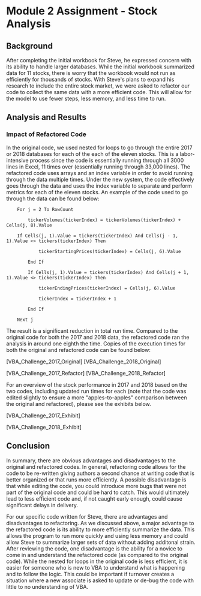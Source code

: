 # Module 2 Assignment - Stock Analysis

## Background
After completing the initial workbook for Steve, he expressed concern with its ability to handle larger databases. While the initial workbook summarized data for 11 stocks, there is worry that the workbook would not run as efficiently for thousands of stocks. With Steve's plans to expand his research to include the entire stock market, we were asked to refactor our code to collect the same data with a more efficient code. This will allow for the model to use fewer steps, less memory, and less time to run.

## Analysis and Results
### Impact of Refactored Code
In the original code, we used nested for loops to go through the entire 2017 or 2018 databases for each of the each of the eleven stocks. This is a labor-intensive process since the code is essentially running through all 3000 lines in Excel, 11 times over (essentially running through 33,000 lines). The refactored code uses arrays and an index variable in order to avoid running through the data multiple times. Under the new system, the code effectively goes through the data and uses the index variable to separate and perform metrics for each of the eleven stocks. An example of the code used to go through the data can be found below:

```
    For j = 2 To RowCount

        tickerVolumes(tickerIndex) = tickerVolumes(tickerIndex) + Cells(j, 8).Value
      
	If Cells(j, 1).Value = tickers(tickerIndex) And Cells(j - 1, 1).Value <> tickers(tickerIndex) Then
      
            tickerStartingPrices(tickerIndex) = Cells(j, 6).Value
            
        End If

        If Cells(j, 1).Value = tickers(tickerIndex) And Cells(j + 1, 1).Value <> tickers(tickerIndex) Then
                     
            tickerEndingPrices(tickerIndex) = Cells(j, 6).Value

            tickerIndex = tickerIndex + 1
            
        End If

    Next j
```

The result is a significant reduction in total run time. Compared to the original code for both the 2017 and 2018 data, the refactored code ran the analysis in around one eighth the time. Copies of the execution times for both the original and refactored code can be found below:

[VBA_Challenge_2017_Original]
[VBA_Challenge_2018_Original]

[VBA_Challenge_2017_Refactor]
[VBA_Challenge_2018_Refactor]

For an overview of the stock performance in 2017 and 2018 based on the two codes, including updated run times for each (note that the code was edited slightly to ensure a more "apples-to-apples" comparison between the original and refactored), please see the exhibits below.

[VBA_Challenge_2017_Exhibit]

[VBA_Challenge_2018_Exhibit]

## Conclusion
In summary, there are obvious advantages and disadvantages to the original and refactored codes. In general, refactoring code allows for the code to be re-written giving authors a second chance at writing code that is better organized or that runs more efficiently. A possible disadvantage is that while editing the code, you could introduce more bugs that were not part of the original code and could be hard to catch. This would ultimately lead to less efficient code and, if not caught early enough, could cause significant delays in delivery.

For our specific code written for Steve, there are advantages and disadvantages to refactoring. As we discussed above, a major advantage to the refactored code is its ability to more efficiently summarize the data. This allows the program to run more quickly and using less memory and could allow Steve to summarize larger sets of data without adding additonal strain. After reviewing the code, one disadvantage is the ability for a novice to come in and understand the refactored code (as compared to the original code). While the nested for loops in the original code is less efficient, it is easier for someone who is new to VBA to understand what is happening and to follow the logic. This could be important if turnover creates a situation where a new associate is asked to update or de-bug the code with little to no understanding of VBA.
